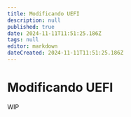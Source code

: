 ```yaml
---
title: Modificando UEFI
description: null
published: true
date: 2024-11-11T11:51:25.186Z
tags: null
editor: markdown
dateCreated: 2024-11-11T11:51:25.186Z
---
```


# Modificando UEFI

WIP
